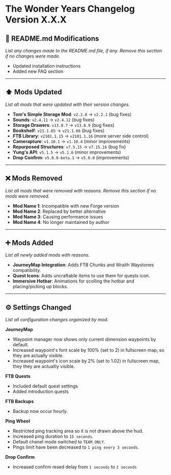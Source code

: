 # The Wonder Years Changelog Version X.X.X

## 📖 README.md Modifications
*List any changes made to the README.md file, if any. Remove this section if no changes were made.*

- Updated installation instructions
- Added new FAQ section

---

## ⬆️ Mods Updated
*List all mods that were updated with their version changes.*

- **Tom's Simple Storage Mod**: `v2.2.0` → `v2.2.1` (bug fixes)
- **Sounds**: `v2.4.11` → `v2.4.12` (bug fixes)
- **Storage Drawers**: `v13.8.7` → `v13.8.9` (bug fixes)
- **Bookshelf**: `v21.1.65` → `v21.1.66` (bug fixes)
- **FTB Library**: `v2101.1.15` → `v2101.1.16` (more server side control)
- **Camerapture**: `v1.10.1` → `v1.10.4` (minor improvements)
- **Repurposed Structures**: `v7.5.15` → `v7.15.16` (bug fix)
- **Yung's API**: `v5.1.5` → `v5.1.6` (minor improvements)
- **Drop Confirm**: `v5.0.0-beta.1` → `v5.0.0` (improvements)

---

## ❌ Mods Removed
*List all mods that were removed with reasons. Remove this section if no mods were removed.*

- **Mod Name 1**: Incompatible with new Forge version
- **Mod Name 2**: Replaced by better alternative
- **Mod Name 3**: Causing performance issues
- **Mod Name 4**: No longer maintained by author

---

## ➕ Mods Added
*List all newly added mods with reasons.*

- **JourneyMap Integration**: Adds FTB Chunks and Wraith Waystones compatibility.
- **Quest Icons**: Adds uncraftable items to use them for quests icon.
- **Immersive Hotbar**: Animations for scolling the hotbar and placing/picking up blocks.

---

## ⚙️ Settings Changed
*List all configuration changes organized by mod.*

**JourneyMap**
- Waypoint manager now shows only current dimension waypoints by default.
- Increased waypoint's font scale by 100% (set to 2) in fullscreen map, so they are actually visible.
- Increased waypoint's icon scale by 2% (set to 1.02) in fullscreen map, they they are actuallly visible.

**FTB Quests**
- Included default quest settings
- Added introduction quests

**FTB Backups**
- Backup now occur hourly.

**Ping Wheel**
- Restricted ping tracking area so it is not drawn above the hud.
- Increased ping duration to `15 seconds`.
- Default chanel mode switched to `TEAM_ONLY`.
- Pings limit have been decreased to `1 ping every 3 seconds`.

**Drop Confirm**
- Increased confirm resed delay from `1 seconds` to `2 seconds`